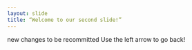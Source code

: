 ```yaml
---
layout: slide
title: “Welcome to our second slide!”
---
```

new changes to be recommitted
Use the left arrow to go back!

